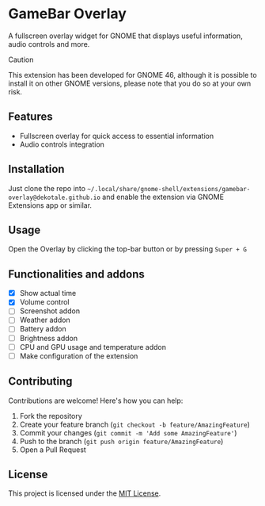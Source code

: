 # GameBar Overlay

A fullscreen overlay widget for GNOME that displays useful information, audio controls and more.

> [!CAUTION]
> This extension has been developed for GNOME 46, although it is possible to install it on other GNOME versions, please note that you do so at your own risk.

## Features

- Fullscreen overlay for quick access to essential information
- Audio controls integration

## Installation

Just clone the repo into `~/.local/share/gnome-shell/extensions/gamebar-overlay@dekotale.github.io` and enable the extension via GNOME Extensions app or similar.

## Usage

Open the Overlay by clicking the top-bar button or by pressing `Super + G`

## Functionalities and addons

- [x] Show actual time
- [x] Volume control
- [ ] Screenshot addon
- [ ] Weather addon
- [ ] Battery addon
- [ ] Brightness addon
- [ ] CPU and GPU usage and temperature addon
- [ ] Make configuration of the extension

## Contributing

Contributions are welcome! Here's how you can help:

1. Fork the repository
2. Create your feature branch (`git checkout -b feature/AmazingFeature`)
3. Commit your changes (`git commit -m 'Add some AmazingFeature'`)
4. Push to the branch (`git push origin feature/AmazingFeature`)
5. Open a Pull Request

## License

This project is licensed under the [MIT License](LICENSE).